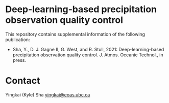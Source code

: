 # Deep-learning-based precipitation observation quality control

This repository contains supplemental information of the following publication:

* Sha, Y., D. J. Gagne II, G. West, and R. Stull, 2021: Deep-learning-based precipitation observation quality control. J. Atmos. Oceanic Technol., in press.

# Contact

Yingkai (Kyle) Sha <yingkai@eoas.ubc.ca>
